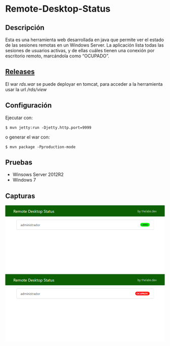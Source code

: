 # Remote-Desktop-Status

## Descripción
Esta es una herramienta web desarrollada en java que permite ver el estado de las sesiones remotas en un Windows Server.
La aplicación lista todas las sesiones de usuarios activas, y de ellas cuáles tienen una conexión por escritorio remoto, marcándola como “OCUPADO”.

## [Releases](https://github.com/thelabs-dev/Remote-Desktop-Status/releases)


El war _rds.war_ se puede deployar en tomcat, para acceder a la herramienta usar la url _/rds/view_

## Configuración
Ejecutar con:

    $ mvn jetty:run -Djetty.http.port=9999
  
o generar el war con:

    $ mvn package -Pproduction-mode
 
## Pruebas
- Winsows Server 2012R2
- Windows 7


## Capturas
![alt text](https://raw.githubusercontent.com/thelabs-dev/Remote-Desktop-Status/master/readme/img_1.png)
![alt text](https://raw.githubusercontent.com/thelabs-dev/Remote-Desktop-Status/master/readme/img_2.png)
